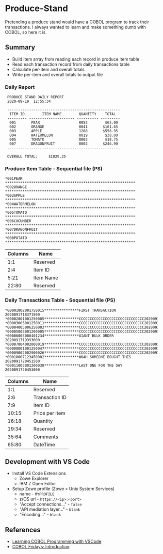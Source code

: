 # Produce-Stand

Pretending a produce stand would have a COBOL program to track their transactions. I always wanted to learn and make something dumb with COBOL, so here it is.


## Summary
- Build item array from reading each record in produce item table
- Read each transaction record from daily transactions table
- Calculate per-item and overall totals
- Write per-item and overall totals to output file


### Daily Report
```
 PRODUCE STAND DAILY REPORT
 2020-09-19  12:55:34

 ----------------------------------------------------
  ITEM ID        ITEM NAME        QUANTITY    TOTAL
 --------- --------------------- ---------- ---------
  001       PEAR                  0052        $65.00
  002       ORANGE                0041       $101.65
  003       APPLE                 1288       $558.95
  004       WATERMELON            0019        $38.00
  005       TOMATO                0003        $18.75
  007       DRAGONFRUIT           0002       $246.90
 ----------------------------------------------------

 OVERALL TOTAL:     $1029.25
```


### Produce Item Table - Sequential file (PS)
```
*001PEAR            ************************************************************
*002ORANGE          ************************************************************
*003APPLE           ************************************************************
*004WATERMELON      ************************************************************
*005TOMATO          ************************************************************
*006CUCUMBER        ************************************************************
*007DRAGONFRUIT     ************************************************************
*008POTATO          ************************************************************
```
| Columns | Name      |
| ------- | --------- |
| 1:1     | Reserved  |
| 2:4     | Item ID   |
| 5:21    | Item Name |
| 22:80   | Reserved  |

### Daily Transactions Table - Sequential file (PS)
```
*00001002001750015****************FIRST TRANSACTION             2020091718371500
*00002001001250005****************CCCCCCCCCCCCCCCCCCCCCCCCCCCCCC2020091718373000
*00003003001250011****************CCCCCCCCCCCCCCCCCCCCCCCCCCCCCC2020091718380000
*00004005006250003****************CCCCCCCCCCCCCCCCCCCCCCCCCCCCCC2020091718383000
*00005003001200005****************CCCCCCCCCCCCCCCCCCCCCCCCCCCCCC2020091718390000
*00006003000401234****************GIANT BULK ORDER              2020091719393000
*00007004002000019****************CCCCCCCCCCCCCCCCCCCCCCCCCCCCCC2020091719400000
*00008001001250047****************CCCCCCCCCCCCCCCCCCCCCCCCCCCCCC2020091719403000
*00009002002900026****************CCCCCCCCCCCCCCCCCCCCCCCCCCCCCC2020091720450000
*00010007123450002****************WOAH SOMEONE BOUGHT THIS      2020091720451500
*00011003001200038****************LAST ONE FOR THE DAY          2020091720453000
```
| Columns | Name           |
| ------- | -------------- |
| 1:1     | Reserved       |
| 2:6     | Transaction ID |
| 7:9     | Item ID        |
| 10:15   | Price per item |
| 16:18   | Quantity       |
| 19:34   | Reserved       |
| 35:64   | Comments       |
| 65:80   | DateTime       |



## Development with VS Code
- Install VS Code Extensions
  - Zowe Explorer 
  - IBM Z Open Editor
- Setup Zowe profile (Zowe > Unix System Services)
  - name - ```MYPROFILE```
  - z/OS url - ```https://<ip>:<port>```
  - "Accept connections..." - ```false```
  - "API mediation layer..." - ```blank```
  - "Encoding..." - ```blank```


## References
- [Learning COBOL Programming with VSCode](https://learn.ibm.com/course/view.php?id=7552)
- [COBOL Fridays: Introduction](https://developer.ibm.com/videos/get-hands-on-run-a-cobol-program/)
